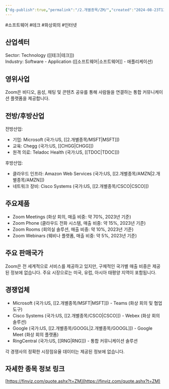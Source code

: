 ```yaml
---
{"dg-publish":true,"permalink":"/2.개별종목/ZM/","created":"2024-08-23T12:05:29.496+09:00","updated":"2025-06-03T20:06:02.290+09:00"}
---
```


#소프트웨어 #테크 #화상회의 #인터넷



## 산업섹터

Sector: Technology ([[테크\|테크]])  
Industry: Software - Application ([[소프트웨어\|소프트웨어]] - 애플리케이션)

## 영위사업

Zoom은 비디오, 음성, 채팅 및 콘텐츠 공유를 통해 사람들을 연결하는 통합 커뮤니케이션 플랫폼을 제공합니다.

## 전방/후방산업

전방산업:

- 기업: Microsoft (국가:US, [[2.개별종목/MSFT\|MSFT]])
- 교육: Chegg (국가:US, [[CHGG\|CHGG]])
- 원격 의료: Teladoc Health (국가:US, [[TDOC\|TDOC]])

후방산업:

- 클라우드 인프라: Amazon Web Services (국가:US, [[2.개별종목/AMZN\|2.개별종목/AMZN]])
- 네트워크 장비: Cisco Systems (국가:US, [[2.개별종목/CSCO\|CSCO]])

## 주요제품

- Zoom Meetings (화상 회의, 매출 비중: 약 70%, 2023년 기준)
- Zoom Phone (클라우드 전화 시스템, 매출 비중: 약 15%, 2023년 기준)
- Zoom Rooms (회의실 솔루션, 매출 비중: 약 10%, 2023년 기준)
- Zoom Webinars (웨비나 플랫폼, 매출 비중: 약 5%, 2023년 기준)

## 주요 판매국가

Zoom은 전 세계적으로 서비스를 제공하고 있지만, 구체적인 국가별 매출 비중은 제공된 정보에 없습니다. 주요 시장으로는 미국, 유럽, 아시아 태평양 지역이 포함됩니다.

## 경쟁업체

- Microsoft (국가:US, [[2.개별종목/MSFT\|MSFT]]) - Teams (화상 회의 및 협업 도구)
- Cisco Systems (국가:US, [[2.개별종목/CSCO\|CSCO]]) - Webex (화상 회의 솔루션)
- Google (국가:US, [[2.개별종목/GOOGL\|2.개별종목/GOOGL]]) - Google Meet (화상 회의 플랫폼)
- RingCentral (국가:US, [[RNG\|RNG]]) - 통합 커뮤니케이션 솔루션

각 경쟁사의 정확한 시장점유율 데이터는 제공된 정보에 없습니다.

## 자세한 종목 정보 링크

[https://finviz.com/quote.ashx?t=ZM](https://finviz.com/quote.ashx?t=ZM)